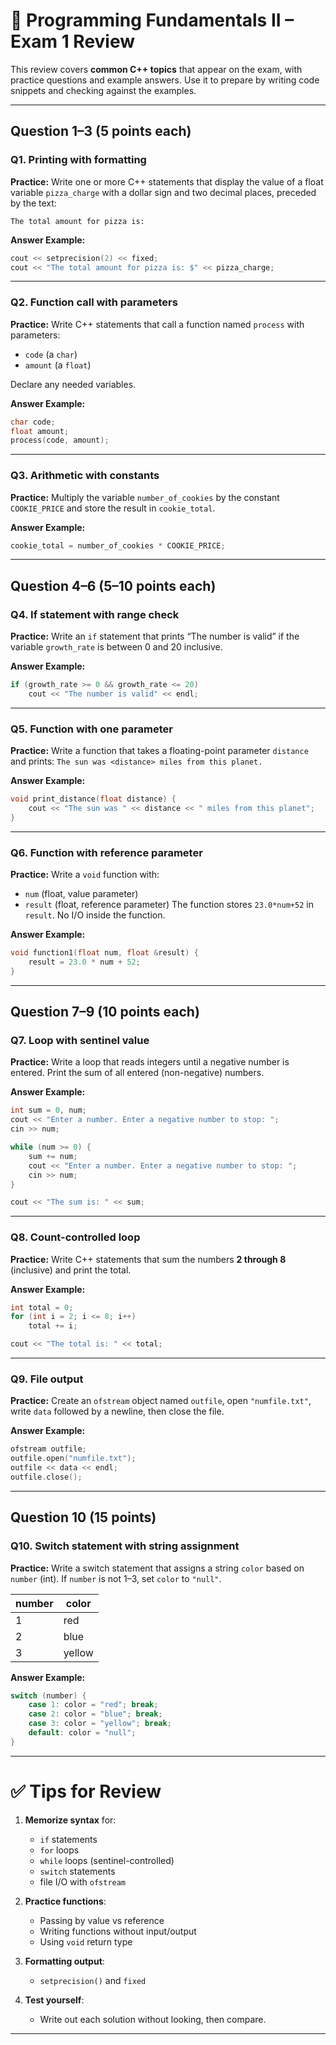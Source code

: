 # 📘 Programming Fundamentals II – Exam 1 Review

This review covers **common C++ topics** that appear on the exam, with practice questions and example answers. Use it to prepare by writing code snippets and checking against the examples.

---

## Question 1–3 (5 points each)

### Q1. Printing with formatting

**Practice:**
Write one or more C++ statements that display the value of a float variable `pizza_charge` with a dollar sign and two decimal places, preceded by the text:

`The total amount for pizza is:`

**Answer Example:**

```cpp
cout << setprecision(2) << fixed;
cout << "The total amount for pizza is: $" << pizza_charge;
```

---

### Q2. Function call with parameters

**Practice:**
Write C++ statements that call a function named `process` with parameters:

* `code` (a `char`)
* `amount` (a `float`)

Declare any needed variables.

**Answer Example:**

```cpp
char code;
float amount;
process(code, amount);
```

---

### Q3. Arithmetic with constants

**Practice:**
Multiply the variable `number_of_cookies` by the constant `COOKIE_PRICE` and store the result in `cookie_total`.

**Answer Example:**

```cpp
cookie_total = number_of_cookies * COOKIE_PRICE;
```

---

## Question 4–6 (5–10 points each)

### Q4. If statement with range check

**Practice:**
Write an `if` statement that prints “The number is valid” if the variable `growth_rate` is between 0 and 20 inclusive.

**Answer Example:**

```cpp
if (growth_rate >= 0 && growth_rate <= 20)
    cout << "The number is valid" << endl;
```

---

### Q5. Function with one parameter

**Practice:**
Write a function that takes a floating-point parameter `distance` and prints:
`The sun was <distance> miles from this planet.`

**Answer Example:**

```cpp
void print_distance(float distance) {
    cout << "The sun was " << distance << " miles from this planet";
}
```

---

### Q6. Function with reference parameter

**Practice:**
Write a `void` function with:

* `num` (float, value parameter)
* `result` (float, reference parameter)
  The function stores `23.0*num+52` in `result`.
  No I/O inside the function.

**Answer Example:**

```cpp
void function1(float num, float &result) {
    result = 23.0 * num + 52;
}
```

---

## Question 7–9 (10 points each)

### Q7. Loop with sentinel value

**Practice:**
Write a loop that reads integers until a negative number is entered. Print the sum of all entered (non-negative) numbers.

**Answer Example:**

```cpp
int sum = 0, num;
cout << "Enter a number. Enter a negative number to stop: ";
cin >> num;

while (num >= 0) {
    sum += num;
    cout << "Enter a number. Enter a negative number to stop: ";
    cin >> num;
}

cout << "The sum is: " << sum;
```

---

### Q8. Count-controlled loop

**Practice:**
Write C++ statements that sum the numbers **2 through 8** (inclusive) and print the total.

**Answer Example:**

```cpp
int total = 0;
for (int i = 2; i <= 8; i++)
    total += i;

cout << "The total is: " << total;
```

---

### Q9. File output

**Practice:**
Create an `ofstream` object named `outfile`, open `"numfile.txt"`, write `data` followed by a newline, then close the file.

**Answer Example:**

```cpp
ofstream outfile;
outfile.open("numfile.txt");
outfile << data << endl;
outfile.close();
```

---

## Question 10 (15 points)

### Q10. Switch statement with string assignment

**Practice:**
Write a switch statement that assigns a string `color` based on `number` (int). If `number` is not 1–3, set `color` to `"null"`.

| number | color  |
| ------ | ------ |
| 1      | red    |
| 2      | blue   |
| 3      | yellow |

**Answer Example:**

```cpp
switch (number) {
    case 1: color = "red"; break;
    case 2: color = "blue"; break;
    case 3: color = "yellow"; break;
    default: color = "null";
}
```

---

# ✅ Tips for Review

1. **Memorize syntax** for:

    * `if` statements
    * `for` loops
    * `while` loops (sentinel-controlled)
    * `switch` statements
    * file I/O with `ofstream`

2. **Practice functions**:

    * Passing by value vs reference
    * Writing functions without input/output
    * Using `void` return type

3. **Formatting output**:

    * `setprecision()` and `fixed`

4. **Test yourself**:

    * Write out each solution without looking, then compare.

---